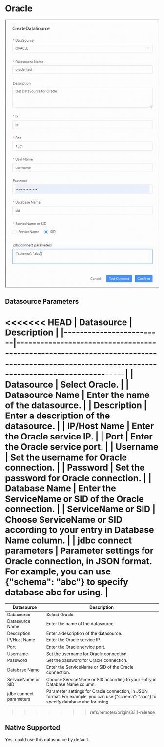 # Oracle

![oracle](../../../../img/new_ui/dev/datasource/oracle.png)

## Datasource Parameters

<<<<<<< HEAD
|     **Datasource**      |                      **Description**                                                                                                        |
|-------------------------|---------------------------------------------------------------------------------------------------------------------------------------------|
| Datasource              | Select Oracle.                                                                                                                              |
| Datasource Name         | Enter the name of the datasource.                                                                                                           |
| Description             | Enter a description of the datasource.                                                                                                      |
| IP/Host Name            | Enter the Oracle service IP.                                                                                                                |
| Port                    | Enter the Oracle service port.                                                                                                              |
| Username                | Set the username for Oracle connection.                                                                                                     |
| Password                | Set the password for Oracle connection.                                                                                                     |
| Database Name           | Enter the ServiceName or SID of the Oracle connection.                                                                                      |
| ServiceName or SID      | Choose ServiceName or SID according to your entry in Database Name column.                                                                  |
| jdbc connect parameters | Parameter settings for Oracle connection, in JSON format. For example, you can use {"schema": "abc"} to specify database abc for using.     |
=======
|     **Datasource**      |                                                             **Description**                                                             |
|-------------------------|-----------------------------------------------------------------------------------------------------------------------------------------|
| Datasource              | Select Oracle.                                                                                                                          |
| Datasource Name         | Enter the name of the datasource.                                                                                                       |
| Description             | Enter a description of the datasource.                                                                                                  |
| IP/Host Name            | Enter the Oracle service IP.                                                                                                            |
| Port                    | Enter the Oracle service port.                                                                                                          |
| Username                | Set the username for Oracle connection.                                                                                                 |
| Password                | Set the password for Oracle connection.                                                                                                 |
| Database Name           | Enter the ServiceName or SID of the Oracle connection.                                                                                  |
| ServiceName or SID      | Choose ServiceName or SID according to your entry in Database Name column.                                                              |
| jdbc connect parameters | Parameter settings for Oracle connection, in JSON format. For example, you can use {"schema": "abc"} to specify database abc for using. |
>>>>>>> refs/remotes/origin/3.1.1-release

## Native Supported

Yes, could use this datasource by default.
